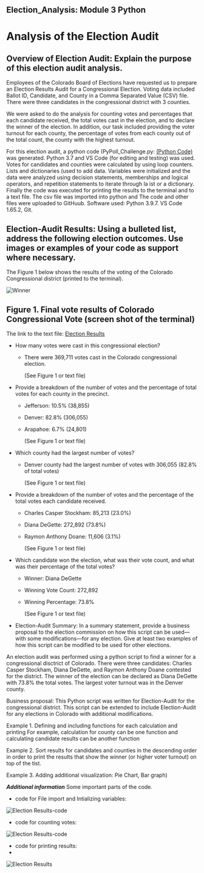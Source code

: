 ## Election_Analysis: Module 3 Python

# Analysis of the Election Audit

## Overview of Election Audit: Explain the purpose of this election audit analysis.
Employees of the Colorado Board of Elections have requested us to prepare an Election Results Audit for a Congressional Election. Voting data included Ballot ID, Candidate, and County in a Comma Separated Value (CSV) file. There were three candidates in the congressional district with 3 counties. 

We were asked to do the analysis for counting votes and percentages that each candidate received, the total votes cast in the election, and to declare the winner of the election. In addition, our task included providing the voter turnout for each county, the percentage of votes from each county out of the total count, the county with the highest turnout. 

For this election audit, a python code (PyPoll_Challenge.py: [(Python Code)](PyPoll_Challenge.py) was generated. Python 3.7 and VS Code (for editing and testing) was used. Votes for candidates and counties were calculated by using loop counters. Lists and dictionaries (used to add data. Variables were initialized and the data were analyzed using decision statements, memberships and logical operators, and repetition statements to iterate through la ist or a dictionary. Finally the code was executed for printing the results to the terminal and to a text file. The csv file was imported into python and The code and other files were uploaded to GitHuub. Software used: Python 3.9.7. VS Code 1.65.2, Git.


## Election-Audit Results: Using a bulleted list, address the following election outcomes. Use images or examples of your code as support where necessary.

The Figure 1 below shows the results of the voting of the Colorado Congressional district (printed to the terminal). 

  ![Winner](/resources/ElectionResults.png)
   
  ## Figure 1. Final vote results of Colorado Congressional Vote (screen shot of the terminal)
  
  The link to the text file: [Election Results](/resources/election_analysis.txt)
  
- How many votes were cast in this congressional election?
    - There were 369,711 votes cast in the Colorado congressional election.
    
      (See Figure 1 or text file)
      
- Provide a breakdown of the number of votes and the percentage of total votes for each county in the precinct. 
  
    - Jefferson: 10.5% (38,855)
  
    - Denver: 82.8% (306,055)
  
    - Arapahoe: 6.7% (24,801)
    
      (See Figure 1 or text file)    

- Which county had the largest number of votes?

    - Denver county had the largest number of votes with 306,055 (82.8% of total votes)
  
      (See Figure 1 or text file)

- Provide a breakdown of the number of votes and the percentage of the total votes each candidate received.
  
    - Charles Casper Stockham: 85,213 (23.0%) 
  
    - Diana DeGette: 272,892 (73.8%)
  
    - Raymon Anthony Doane: 11,606 (3.1%)
  
      (See Figure 1 or text file)

- Which candidate won the election, what was their vote count, and what was their percentage of the total votes?
  
    - Winner: Diana DeGette
  
    - Winning Vote Count: 272,892
  
    - Winning Percentage: 73.8%
  
      (See Figure 1 or text file)

- Election-Audit Summary: In a summary statement, provide a business proposal to the election commission on how this script can be used—with some modifications—for any election. Give at least two examples of how this script can be modified to be used for other elections.

An election audit was performed using a python script to find a winner for a congressional disctrict of Colorado. There were three candidates: Charles Casper Stockham, Diana DeGette, and Raymon Anthony Doane contested for the district. The winner of the election can be declared as Diana DeGette with 73.8% the total votes. The largest voter turnout was in the Denver county.

Business proposal: This Python script was written for Election-Audit for the congressional district. This script can be extended to include Election-Audit for any elections in Colorado with additional modifications.

Example 1.
Defining and including functions for each calculation and printing
For example, calculation for county can be one function and calculating candidate results can be another function 

Example 2. 
Sort results for candidates and counties in the descending order in order to print the results that show the winner (or higher voter turnout)
on top of the tist.

Example 3. 
Adding additional visualization: Pie Chart, Bar graph)


***Additional information***
Some important parts of the code. 

 - code for File import and Intializing variables:
 
![Election Results-code](/resources/Initializing.png)

- code for counting votes:
      
![Election Results-code](/resources/Code_Counting_Votes.png)

- code for printing results:
- 
![Election Results](/resources/Code-Election-Results.png)
